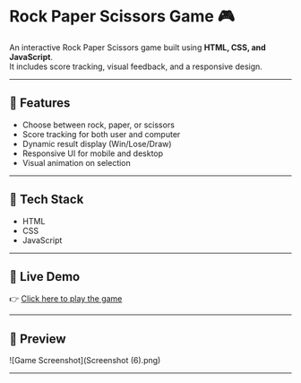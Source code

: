 # Rock Paper Scissors Game 🎮

An interactive Rock Paper Scissors game built using **HTML, CSS, and JavaScript**.  
It includes score tracking, visual feedback, and a responsive design.

---

## 🌟 Features
- Choose between rock, paper, or scissors
- Score tracking for both user and computer
- Dynamic result display (Win/Lose/Draw)
- Responsive UI for mobile and desktop
- Visual animation on selection

---

## 🧠 Tech Stack
- HTML
- CSS
- JavaScript

---

## 🚀 Live Demo
👉 [Click here to play the game](https://nash-09.github.io/Rock-Paper-Scissors-Game/)

---

## 📸 Preview


![Game Screenshot](Screenshot (6).png)

---
